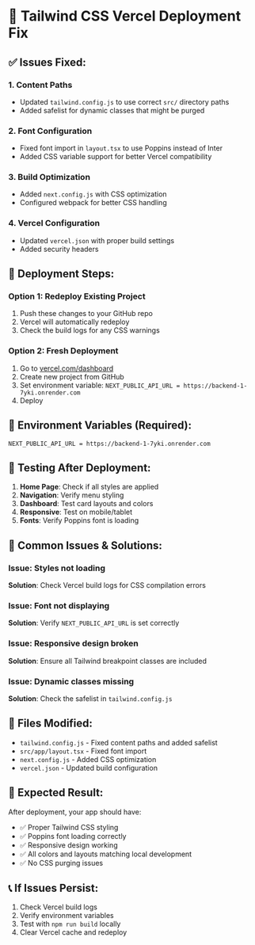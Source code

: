 # 🎨 Tailwind CSS Vercel Deployment Fix

## ✅ Issues Fixed:

### 1. **Content Paths**
- Updated `tailwind.config.js` to use correct `src/` directory paths
- Added safelist for dynamic classes that might be purged

### 2. **Font Configuration**
- Fixed font import in `layout.tsx` to use Poppins instead of Inter
- Added CSS variable support for better Vercel compatibility

### 3. **Build Optimization**
- Added `next.config.js` with CSS optimization
- Configured webpack for better CSS handling

### 4. **Vercel Configuration**
- Updated `vercel.json` with proper build settings
- Added security headers

## 🚀 Deployment Steps:

### Option 1: Redeploy Existing Project
1. Push these changes to your GitHub repo
2. Vercel will automatically redeploy
3. Check the build logs for any CSS warnings

### Option 2: Fresh Deployment
1. Go to [vercel.com/dashboard](https://vercel.com/dashboard)
2. Create new project from GitHub
3. Set environment variable: `NEXT_PUBLIC_API_URL = https://backend-1-7yki.onrender.com`
4. Deploy

## 🔧 Environment Variables (Required):
```
NEXT_PUBLIC_API_URL = https://backend-1-7yki.onrender.com
```

## 🧪 Testing After Deployment:
1. **Home Page**: Check if all styles are applied
2. **Navigation**: Verify menu styling
3. **Dashboard**: Test card layouts and colors
4. **Responsive**: Test on mobile/tablet
5. **Fonts**: Verify Poppins font is loading

## 🐛 Common Issues & Solutions:

### Issue: Styles not loading
**Solution**: Check Vercel build logs for CSS compilation errors

### Issue: Font not displaying
**Solution**: Verify `NEXT_PUBLIC_API_URL` is set correctly

### Issue: Responsive design broken
**Solution**: Ensure all Tailwind breakpoint classes are included

### Issue: Dynamic classes missing
**Solution**: Check the safelist in `tailwind.config.js`

## 📁 Files Modified:
- `tailwind.config.js` - Fixed content paths and added safelist
- `src/app/layout.tsx` - Fixed font import
- `next.config.js` - Added CSS optimization
- `vercel.json` - Updated build configuration

## 🎯 Expected Result:
After deployment, your app should have:
- ✅ Proper Tailwind CSS styling
- ✅ Poppins font loading correctly
- ✅ Responsive design working
- ✅ All colors and layouts matching local development
- ✅ No CSS purging issues

## 📞 If Issues Persist:
1. Check Vercel build logs
2. Verify environment variables
3. Test with `npm run build` locally
4. Clear Vercel cache and redeploy 